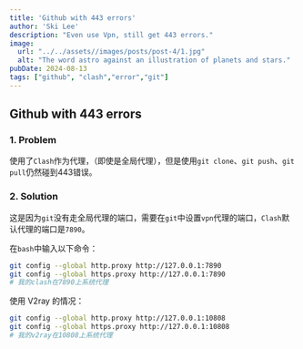 ```yaml
---
title: 'Github with 443 errors'
author: 'Ski Lee'
description: "Even use Vpn, still get 443 errors."
image:
  url: "../../assets//images/posts/post-4/1.jpg"
  alt: "The word astro against an illustration of planets and stars."
pubDate: 2024-08-13
tags: ["github", "clash","error","git"]
---
```


## Github with 443 errors

### 1. Problem

使用了`Clash`作为代理，（即使是全局代理），但是使用`git clone`、`git push`、`git pull`仍然碰到443错误。

### 2. Solution

这是因为`git`没有走全局代理的端口，需要在`git`中设置`vpn`代理的端口，`Clash`默认代理的端口是`7890`。

在`bash`中输入以下命令：

```bash
git config --global http.proxy http://127.0.0.1:7890 
git config --global https.proxy http://127.0.0.1:7890
# 我的clash在7890上系统代理
```

使用 V2ray 的情况：

```bash
git config --global http.proxy http://127.0.0.1:10808 
git config --global https.proxy http://127.0.0.1:10808
# 我的v2ray在10808上系统代理
```
